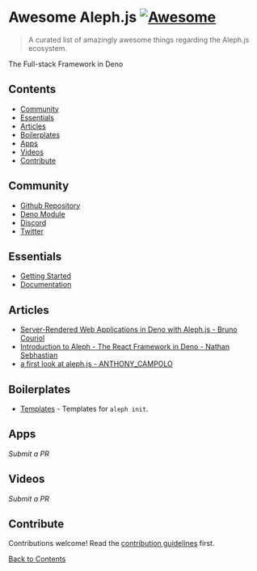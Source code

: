 # Awesome Aleph.js [![Awesome](https://awesome.re/badge.svg)](https://awesome.re)

> A curated list of amazingly awesome things regarding the Aleph.js ecosystem.

The Full-stack Framework in Deno

## Contents

- [Community](#Community)
- [Essentials](#Essentials)
- [Articles](#Articles)
- [Boilerplates](#Boilerplates)
- [Apps](#Apps)
- [Videos](#Videos)
- [Contribute](#Contribute)

## Community

- [Github Repository](https://github.com/alephjs/aleph.js)
- [Deno Module](https://deno.land/x/aleph@v0.3.0-alpha.8)
- [Discord](https://discord.gg/pWGdS7sAqD)
- [Twitter](https://twitter.com/alephjs)

## Essentials

- [Getting Started](https://alephjs.org/docs/get-started)
- [Documentation](https://alephjs.org/docs)

## Articles

- [Server-Rendered Web Applications in Deno with Aleph.js - Bruno Couriol](https://www.infoq.com/news/2020/11/aleph-deno-web-app-nextJS/)
- [Introduction to Aleph - The React Framework in Deno - Nathan Sebhastian](https://blog.bitsrc.io/introduction-to-aleph-the-react-framework-in-deno-322ec26d0fa9)
- [a first look at aleph.js - ANTHONY_CAMPOLO](https://dev.to/ajcwebdev/a-first-look-at-aleph-js-2jgh)

## Boilerplates

- [Templates](https://github.com/alephjs/alephjs-templates) - Templates for `aleph init`.

## Apps

_Submit a PR_

## Videos

_Submit a PR_

## Contribute

Contributions welcome! Read the [contribution guidelines](contributing.md) first.

[Back to Contents](#Contents)
